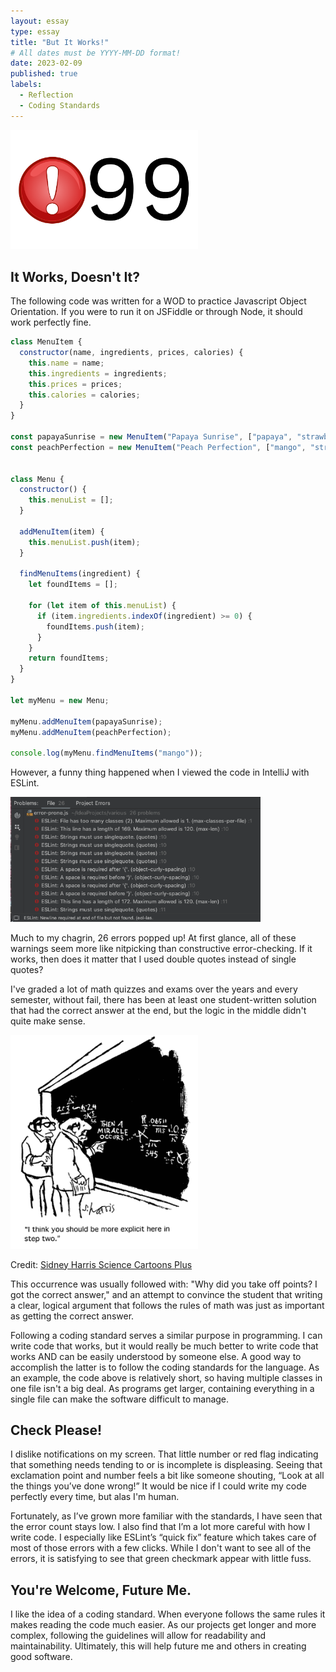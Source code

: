 ```yaml
---
layout: essay
type: essay
title: "But It Works!"
# All dates must be YYYY-MM-DD format!
date: 2023-02-09
published: true
labels:
  - Reflection
  - Coding Standards
---
```


<!-- Some coding standards can actually help you learn a programming language. Do you agree?

After your first week of using ESLint with IntelliJ, what are your impressions? Are you finding that getting the green checkmark is painful, or useful, or both, or something else entirely?

Write an interesting, informative essay on coding standards that addresses some or all of the above questions, or goes in a different direction entirely regarding coding standards. Make sure it provides your personal perspective and useful insights.. -->



<img width="300px" src="../essays/img/essay04/99.png">


## It Works, Doesn't It?
The following code was written for a WOD to practice Javascript Object Orientation. If you were to run it on JSFiddle or through Node, it should work perfectly fine.

```javascript
class MenuItem {
  constructor(name, ingredients, prices, calories) {
    this.name = name;
    this.ingredients = ingredients;
    this.prices = prices;
    this.calories = calories;
  }
}

const papayaSunrise = new MenuItem("Papaya Sunrise", ["papaya", "strawberry", "peach"], {small: 5.15, medium: 5.75, large: 6.55}, {small: 190, medium: 280, large: 330});
const peachPerfection = new MenuItem("Peach Perfection", ["mango", "strawberry", "peach"], {small: 5.15, medium: 5.75, large: 6.55}, {small: 210, medium: 320, large: 360});


class Menu {
  constructor() {
    this.menuList = [];
  }

  addMenuItem(item) {
    this.menuList.push(item);
  }

  findMenuItems(ingredient) {
    let foundItems = [];

    for (let item of this.menuList) {
      if (item.ingredients.indexOf(ingredient) >= 0) {
        foundItems.push(item);
      }
    }
    return foundItems;
  }
}

let myMenu = new Menu;

myMenu.addMenuItem(papayaSunrise);
myMenu.addMenuItem(peachPerfection);

console.log(myMenu.findMenuItems("mango"));
```

However, a funny thing happened when I viewed the code in IntelliJ with ESLint.

<img width="400px" src="../essays/img/essay04/errors.png">

Much to my chagrin, 26 errors popped up! At first glance, all of these warnings seem more like nitpicking than constructive error-checking. If it works, then does it matter that I used double quotes instead of single quotes?


I've graded a lot of math quizzes and exams over the years and every semester, without fail, there has been at least one student-written solution that had the correct answer at the end, but the logic in the middle didn't quite make sense.

<img width="300px" src="../essays/img/essay04/miracle.png" class="center">

Credit: [Sidney Harris Science Cartoons Plus](http://www.sciencecartoonsplus.com/gallery/math/index.php)

<div>
This occurrence was usually followed with: "Why did you take off points? I got the correct answer," and an attempt to convince the student that writing a clear, logical argument that follows the rules of math was just as important as getting the correct answer.

Following a coding standard serves a similar purpose in programming. I can write code that works, but it would really be much better to write code that works AND can be easily understood by someone else. A good way to accomplish the latter is to follow the coding standards for the language. As an example, the code above is relatively short, so having multiple classes in one file isn't a big deal. As programs get larger, containing everything in a single file can make the software difficult to manage.
</div>

## Check Please!
I dislike notifications on my screen. That little number or red flag indicating that something needs tending to or is incomplete is displeasing. Seeing that exclamation point and number feels a bit like someone shouting, “Look at all the things you’ve done wrong!” It would be nice if I could write my code perfectly every time, but alas I'm human.

Fortunately, as I’ve grown more familiar with the standards, I have seen that the error count stays low. I also find that I’m a lot more careful with how I write code. I especially like ESLint’s “quick fix” feature which takes care of most of those errors with a few clicks. While I don't want to see all of the errors, it is satisfying to see that green checkmark appear with little fuss.


## You're Welcome, Future Me.
I  like the idea of a coding standard. When everyone follows the same rules it makes reading the code much easier. As our projects get longer and more complex, following the guidelines will allow for readability and maintainability. Ultimately, this will help future me and others in creating good software.